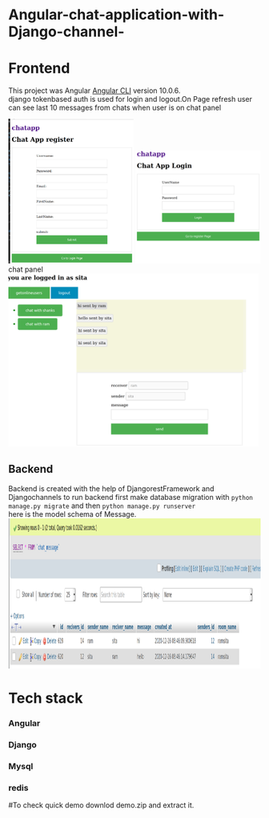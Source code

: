 # Angular-chat-application-with-Django-channel-
# Frontend

This project was  Angular [Angular CLI](https://github.com/angular/angular-cli) version 10.0.6.<br />
django tokenbased auth is used for login and logout.On Page refresh user can see last 10 messages from chats when user is on chat panel<br />

<img src="https://github.com/shashankgehlot/Angular-chat-application-with-Django-channel-/blob/main/media/Screenshot%20from%202020-12-16%2022-35-56.png" alt="registerpage" width="250"/>

<img src="https://github.com/shashankgehlot/Angular-chat-application-with-Django-channel-/blob/main/media/Screenshot%20from%202020-12-16%2022-35-10.png" alt="login" width="250"/>
chat panel
<img src="https://github.com/shashankgehlot/Angular-chat-application-with-Django-channel-/blob/main/media/Screenshot%20from%202020-12-16%2022-34-29.png" alt="chatpanel" width="500"/>

## Backend
Backend is created with the help of DjangorestFramework and Djangochannels to run backend  first make database migration with `python manage.py migrate` and then
`python manage.py runserver`<br>
here is the model schema of Message.
<img src="https://github.com/shashankgehlot/Angular-chat-application-with-Django-channel-/blob/main/demo/MessageModel.png" alt="modelschema" width="600" height="300"/>
# Tech stack
### Angular
### Django
### Mysql
### redis

#To check quick demo downlod demo.zip and extract it.
